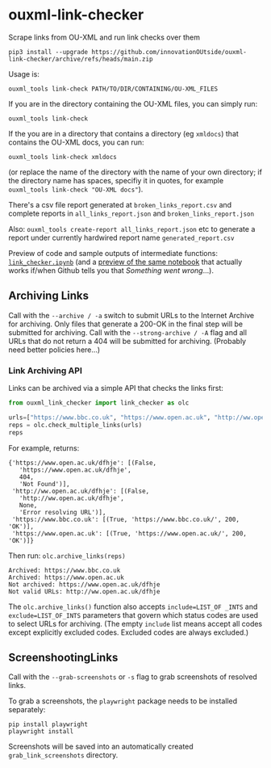 # ouxml-link-checker
Scrape links from OU-XML and run link checks over them 

`pip3 install --upgrade https://github.com/innovationOUtside/ouxml-link-checker/archive/refs/heads/main.zip`



Usage is:

`ouxml_tools link-check PATH/TO/DIR/CONTAINING/OU-XML_FILES`

If you are in the directory containing the OU-XML files, you can simply run:

`ouxml_tools link-check`

If the you are in a directory that contains a directory (eg `xmldocs`) that contains the OU-XML docs, you can run:

`ouxml_tools link-check xmldocs`

(or replace the name of the directory with the name of your own directory; if the directory name has spaces, specifiy it in quotes, for example `ouxml_tools link-check "OU-XML docs"`).

There's a csv file report generated at `broken_links_report.csv` and complete reports in `all_links_report.json` and `broken_links_report.json`

Also: `ouxml_tools create-report all_links_report.json` etc to generate a report under currently hardwired report name `generated_report.csv`

Preview of code and sample outputs of intermediate functions: [`link_checker.ipynb`](https://github.com/innovationOUtside/ouxml-link-checker/blob/main/link_checker.ipynb) (and a [preview of the same notebook](https://nbviewer.jupyter.org/github/innovationOUtside/ouxml-link-checker/blob/main/link_checker.ipynb) that actually works if/when Github tells you that *Something went wrong*...).


## Archiving Links

Call with the `--archive / -a` switch to submit URLs to the Internet Archive for archiving. Only files that generate a 200-OK in the final step will be submitted for archiving. Call with the `--strong-archive / -A` flag and all URLs that do not return a 404 will be submitted for archiving. (Probably need better policies here...)

### Link Archiving API

Links can be archived via a simple API that checks the links first:

```python
from ouxml_link_checker import link_checker as olc

urls=["https://www.bbc.co.uk", "https://www.open.ac.uk", "http://ww.open.ac.uk/dfhje", "https://www.open.ac.uk/dfhje"]
reps = olc.check_multiple_links(urls)
reps
```

For example, returns:

```text
{'https://www.open.ac.uk/dfhje': [(False,
   'https://www.open.ac.uk/dfhje',
   404,
   'Not Found')],
 'http://ww.open.ac.uk/dfhje': [(False,
   'http://ww.open.ac.uk/dfhje',
   None,
   'Error resolving URL')],
 'https://www.bbc.co.uk': [(True, 'https://www.bbc.co.uk/', 200, 'OK')],
 'https://www.open.ac.uk': [(True, 'https://www.open.ac.uk/', 200, 'OK')]}
 ```

 Then run: `olc.archive_links(reps)`

 ```text
Archived: https://www.bbc.co.uk
Archived: https://www.open.ac.uk
Not archived: https://www.open.ac.uk/dfhje
Not valid URLs: http://ww.open.ac.uk/dfhje
```

The `olc.archive_links()` function also accepts `include=LIST_OF _INTS` and `exclude=LIST_OF_INTS` parameters that govern which status codes are used to select URLs for archiving. (The empty `include` list means accept all codes except explicitly excluded codes. Excluded codes are always excluded.)


## ScreenshootingLinks

Call with the `--grab-screenshots` or `-s` flag to grab screenshots of resolved links.

To grab a screenshots, the `playwright` package needs to be installed separately:

```
pip install playwright
playwright install
```

Screenshots will be saved into an automatically created `grab_link_screenshots` directory.
